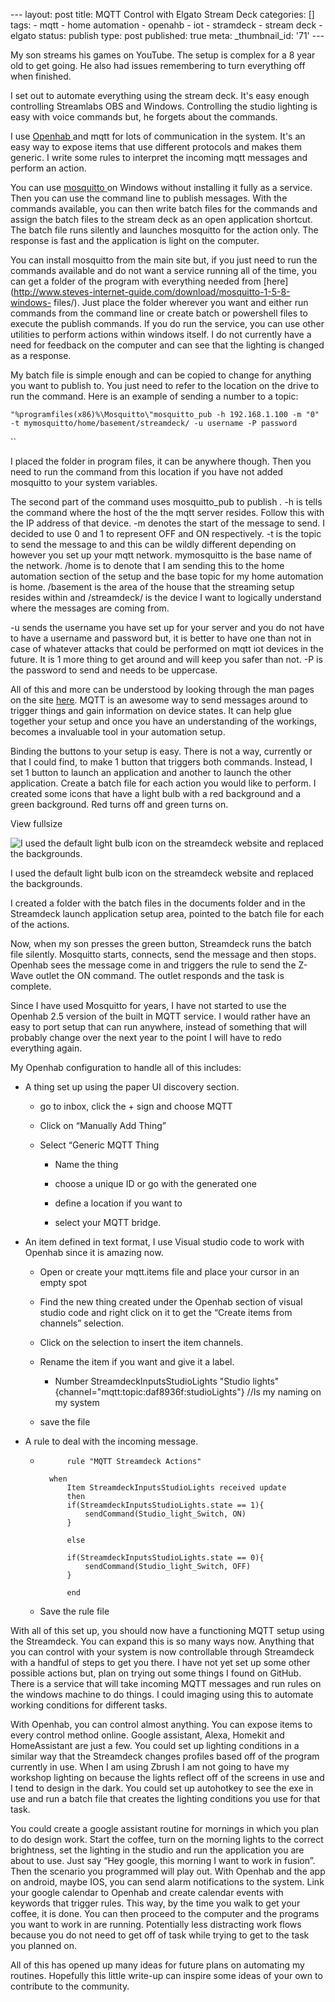 \--- layout: post title: MQTT Control with Elgato Stream Deck categories: []
tags: \- mqtt \- home automation \- openahb \- iot \- stramdeck \- stream deck
\- elgato status: publish type: post published: true meta: _thumbnail_id: '71'
\---

My son streams his games on YouTube. The setup is complex for a 8 year old to
get going. He also had issues remembering to turn everything off when
finished.

I set out to automate everything using the stream deck. It's easy enough
controlling Streamlabs OBS and Windows. Controlling the studio lighting is
easy with voice commands but, he forgets about the commands.

I use [Openhab ](https://www.openhab.org)and mqtt for lots of communication in
the system. It's an easy way to expose items that use different protocols and
makes them generic. I write some rules to interpret the incoming mqtt messages
and perform an action.

You can use [mosquitto ](https://mosquitto.org/)on Windows without installing
it fully as a service. Then you can use the command line to publish messages.
With the commands available, you can then write batch files for the commands
and assign the batch files to the stream deck as an open application shortcut.
The batch file runs silently and launches mosquitto for the action only. The
response is fast and the application is light on the computer.

You can install mosquitto from the main site but, if you just need to run the
commands available and do not want a service running all of the time, you can
get a folder of the program with everything needed from
[here](http://www.steves-internet-guide.com/download/mosquitto-1-5-8-windows-
files/). Just place the folder wherever you want and either run commands from
the command line or create batch or powershell files to execute the publish
commands. If you do run the service, you can use other utilities to perform
actions within windows itself. I do not currently have a need for feedback on
the computer and can see that the lighting is changed as a response.

My batch file is simple enough and can be copied to change for anything you
want to publish to. You just need to refer to the location on the drive to run
the command. Here is an example of sending a number to a topic:

`"%programfiles(x86)%\Mosquitto\"mosquitto_pub -h 192.168.1.100 -m "0" -t
mymosquitto/home/basement/streamdeck/ -u username -P password`

``

  
I placed the folder in program files, it can be anywhere though. Then you need
to run the command from this location if you have not added mosquitto to your
system variables.

The second part of the command uses mosquitto_pub to publish _._ -h is tells
the command where the host of the the mqtt server resides. Follow this with
the IP address of that device. -m denotes the start of the message to send. I
decided to use 0 and 1 to represent OFF and ON respectively. -t is the topic
to send the message to and this can be wildly different depending on however
you set up your mqtt network. mymosquitto is the base name of the network.
/home is to denote that I am sending this to the home automation section of
the setup and the base topic for my home automation is home. /basement is the
area of the house that the streaming setup resides within and /streamdeck/ is
the device I want to logically understand where the messages are coming from.

-u sends the username you have set up for your server and you do not have to have a username and password but, it is better to have one than not in case of whatever attacks that could be performed on mqtt iot devices in the future. It is 1 more thing to get around and will keep you safer than not. -P is the password to send and needs to be uppercase.

All of this and more can be understood by looking through the man pages on the
site [here](https://mosquitto.org/man/mosquitto_pub-1.html). MQTT is an
awesome way to send messages around to trigger things and gain information on
device states. It can help glue together your setup and once you have an
understanding of the workings, becomes a invaluable tool in your automation
setup.

Binding the buttons to your setup is easy. There is not a way, currently or
that I could find, to make 1 button that triggers both commands. Instead, I
set 1 button to launch an application and another to launch the other
application. Create a batch file for each action you would like to perform. I
created some icons that have a light bulb with a red background and a green
background. Red turns off and green turns on.

View fullsize

![I used the default light bulb icon on the streamdeck website and replaced
the backgrounds.](/img/stramdecklightexample.png)

I used the default light bulb icon on the streamdeck website and replaced the
backgrounds.

I created a folder with the batch files in the documents folder and in the
Streamdeck launch application setup area, pointed to the batch file for each
of the actions.

Now, when my son presses the green button, Streamdeck runs the batch file
silently. Mosquitto starts, connects, send the message and then stops. Openhab
sees the message come in and triggers the rule to send the Z-Wave outlet the
ON command. The outlet responds and the task is complete.

Since I have used Mosquitto for years, I have not started to use the Openhab
2.5 version of the built in MQTT service. I would rather have an easy to port
setup that can run anywhere, instead of something that will probably change
over the next year to the point I will have to redo everything again.

My Openhab configuration to handle all of this includes:

  * A thing set up using the paper UI discovery section.

    * go to inbox, click the + sign and choose MQTT

    * Click on “Manually Add Thing”

    * Select “Generic MQTT Thing

      * Name the thing

      * choose a unique ID or go with the generated one

      * define a location if you want to

      * select your MQTT bridge.

  * An item defined in text format, I use Visual studio code to work with Openhab since it is amazing now. 

    * Open or create your mqtt.items file and place your cursor in an empty spot

    * Find the new thing created under the Openhab section of visual studio code and right click on it to get the “Create items from channels” selection. 

    * Click on the selection to insert the item channels.

    * Rename the item if you want and give it a label.

      * Number StreamdeckInputsStudioLights "Studio lights" {channel="mqtt:topic:daf8936f:studioLights"} //Is my naming on my system

    * save the file

  * A rule to deal with the incoming message.

    *         	rule "MQTT Streamdeck Actions"
        
        	when
        		Item StreamdeckInputsStudioLights received update
        		then
        		if(StreamdeckInputsStudioLights.state == 1){
        			sendCommand(Studio_light_Switch, ON)
        		}
        
        		else 
        
        		if(StreamdeckInputsStudioLights.state == 0){
        			sendCommand(Studio_light_Switch, OFF)
        		}
        
        		end 

    * Save the rule file

With all of this set up, you should now have a functioning MQTT setup using
the Streamdeck. You can expand this is so many ways now. Anything that you can
control with your system is now controllable through Streamdeck with a handful
of steps to get you there. I have not yet set up some other possible actions
but, plan on trying out some things I found on GitHub. There is a service that
will take incoming MQTT messages and run rules on the windows machine to do
things. I could imaging using this to automate working conditions for
different tasks.

With Openhab, you can control almost anything. You can expose items to every
control method online. Google assistant, Alexa, Homekit and HomeAssistant are
just a few. You could set up lighting conditions in a similar way that the
Streamdeck changes profiles based off of the program currently in use. When I
am using Zbrush I am not going to have my workshop lighting on because the
lights reflect off of the screens in use and I tend to design in the dark. You
could set up autohotkey to see the exe in use and run a batch file that
creates the lighting conditions you use for that task.

You could create a google assistant routine for mornings in which you plan to
do design work. Start the coffee, turn on the morning lights to the correct
brightness, set the lighting in the studio and run the application you are
about to use. Just say “Hey google, this morning I want to work in fusion”.
Then the scenario you programmed will play out. With Openhab and the app on
android, maybe IOS, you can send alarm notifications to the system. Link your
google calendar to Openhab and create calendar events with keywords that
trigger rules. This way, by the time you walk to get your coffee, it is done.
You can then proceed to the computer and the programs you want to work in are
running. Potentially less distracting work flows because you do not need to
get off of task while trying to get to the task you planned on.

All of this has opened up many ideas for future plans on automating my
routines. Hopefully this little write-up can inspire some ideas of your own to
contribute to the community.

